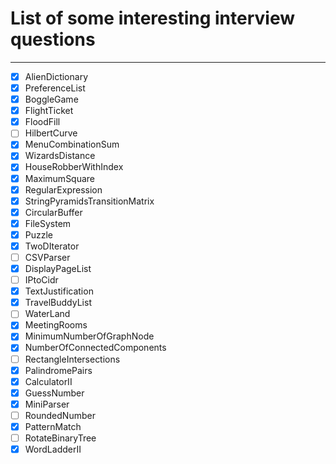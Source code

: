 # List of some interesting interview questions
---

- [x] AlienDictionary
- [x] PreferenceList
- [x] BoggleGame
- [x] FlightTicket
- [x] FloodFill
- [ ] HilbertCurve
- [x] MenuCombinationSum
- [x] WizardsDistance
- [x] HouseRobberWithIndex
- [x] MaximumSquare
- [x] RegularExpression
- [x] StringPyramidsTransitionMatrix
- [x] CircularBuffer
- [x] FileSystem
- [x] Puzzle
- [x] TwoDIterator
- [ ] CSVParser
- [x] DisplayPageList
- [ ] IPtoCidr
- [x] TextJustification
- [x] TravelBuddyList
- [ ] WaterLand
- [x] MeetingRooms
- [x] MinimumNumberOfGraphNode
- [x] NumberOfConnectedComponents
- [ ] RectangleIntersections
- [x] PalindromePairs
- [x] CalculatorII
- [x] GuessNumber
- [x] MiniParser
- [ ] RoundedNumber
- [x] PatternMatch
- [ ] RotateBinaryTree
- [x] WordLadderII
